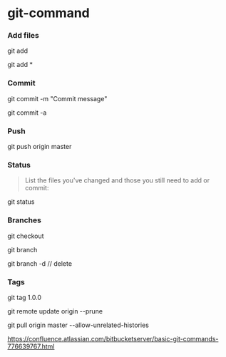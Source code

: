 # git-command

### Add files

git add <filename>
  
git add *
  
  
### Commit

git commit -m "Commit message"

git commit -a


### Push

git push origin master


### Status

>List the files you've changed and those you still need to add or commit:

git status


### Branches

git checkout <branchname>

git branch

git branch -d <branchname>  // delete


### Tags

git tag 1.0.0 <commitID>
  

git remote update origin --prune

git pull origin master --allow-unrelated-histories

https://confluence.atlassian.com/bitbucketserver/basic-git-commands-776639767.html

